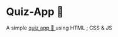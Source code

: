# Quiz-App 📱
A simple <a href="https://github.com/hemant467/Quiz-App">quiz app 📱 </a>using HTML ; CSS &amp; JS
